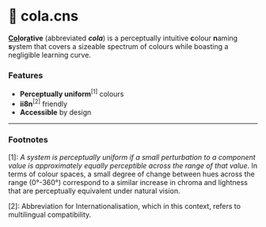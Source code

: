 # 🌈 cola.cns
 **<u>Col</u>or<u>a</u>tive** (abbreviated ***cola***) is a perceptually intuitive **c**olour **n**aming **s**ystem that covers a sizeable spectrum of colours while boasting a negligible learning curve.
 
 ### Features

* **Perceptually uniform**<sup>[1]</sup> colours
* **ii8n**<sup>[2]</sup> friendly 
* **Accessible** by design



---

### Footnotes

[1]: *A system is perceptually uniform if a small perturbation to a component value is approximately equally perceptible across the range of that value*. In terms of colour spaces, a small degree of change between hues across the range (0°-360°) correspond to a similar increase in chroma and lightness that are perceptually equivalent under natural vision.

[2]: Abbreviation for Internationalisation, which in this context, refers to multilingual compatibility.

